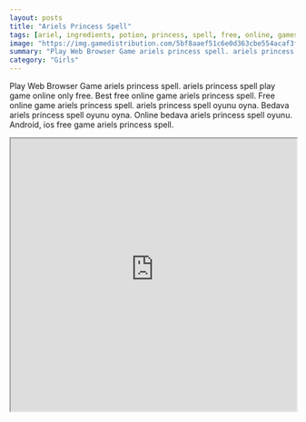 ```yaml
---
layout: posts
title: "Ariels Princess Spell"
tags: [ariel, ingredients, potion, princess, spell, free, online, games, oyna, game, free, games, play, play, games]
image: "https://img.gamedistribution.com/5bf8aaef51c6e0d363cbe554acaf3f20.jpg"
summary: "Play Web Browser Game ariels princess spell. ariels princess spell play game online only free. Best free online game ariels princess spell. Free online game ariels princess spell. ariels princess spell oyunu oyna. Bedava ariels princess spell oyunu oyna. Online bedava ariels princess spell oyunu. Android, ios free game ariels princess spell."
category: "Girls"
---
```


Play Web Browser Game ariels princess spell. ariels princess spell play game online only free. Best free online game ariels princess spell. Free online game ariels princess spell. ariels princess spell oyunu oyna. Bedava ariels princess spell oyunu oyna. Online bedava ariels princess spell oyunu. Android, ios free game ariels princess spell.

<iframe width="100%" height="480px;" src="https://flash.gamedistribution.com?game=5bf8aaef51c6e0d363cbe554acaf3f20"></iframe>